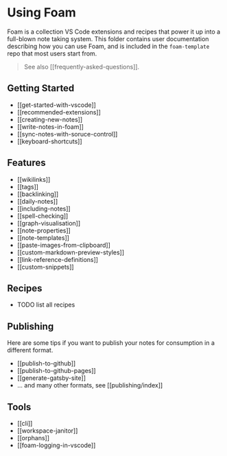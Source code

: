 # Using Foam

Foam is a collection VS Code extensions and recipes that power it up into a full-blown note taking system.
This folder contains user documentation describing how you can use Foam, and is included in the `foam-template` repo that most users start from.

> See also [[frequently-asked-questions]].

## Getting Started

- [[get-started-with-vscode]]
- [[recommended-extensions]]
- [[creating-new-notes]]
- [[write-notes-in-foam]]
- [[sync-notes-with-soruce-control]]
- [[keyboard-shortcuts]]

## Features

- [[wikilinks]]
- [[tags]]
- [[backlinking]]
- [[daily-notes]]
- [[including-notes]]
- [[spell-checking]]
- [[graph-visualisation]]
- [[note-properties]]
- [[note-templates]]
- [[paste-images-from-clipboard]]
- [[custom-markdown-preview-styles]]
- [[link-reference-definitions]]
- [[custom-snippets]]

## Recipes

- TODO list all recipes

## Publishing

Here are some tips if you want to publish your notes for consumption in a different format.

- [[publish-to-github]]
- [[publish-to-github-pages]]
- [[generate-gatsby-site]]
- ... and many other formats, see [[publishing/index]]

## Tools

- [[cli]]
- [[workspace-janitor]]
- [[orphans]]
- [[foam-logging-in-vscode]]
